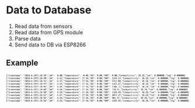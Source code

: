 # Data to Database

1. Read data from sensors
2. Read data from GPS module
3. Parse data
4. Send data to DB via ESP8266

## Example

![](https://github.com/HanoiWaterbots/arduino/blob/master/DataToDB/data.png?raw=true)
